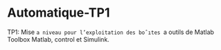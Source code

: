 # Automatique-TP1
TP1: Mise `a niveau pour l’exploitation des boˆıtes `a outils de Matlab Toolbox Matlab, control et Simulink.
